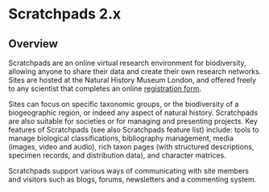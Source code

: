Scratchpads 2.x
===============

Overview
--------
Scratchpads are an online virtual research environment for biodiversity, 
allowing anyone to share their data and create their own research networks. 
Sites are hosted at the Natural History Museum London, and offered freely to 
any scientist that completes an online [registration 
form](http://git.scratchpads.eu).

Sites can focus on specific taxonomic groups, or the biodiversity of a 
biogeographic region, or indeed any aspect of natural history. Scratchpads are 
also suitable for societies or for managing and presenting projects. Key 
features of Scratchpads (see also Scratchpads feature list) include: tools to 
manage biological classifications, bibliography management, media (images, 
video and audio), rich taxon pages (with structured descriptions, specimen 
records, and distribution data), and character matrices.

Scratchpads support various ways of communicating with site members and 
visitors such as blogs, forums, newsletters and a commenting system.

